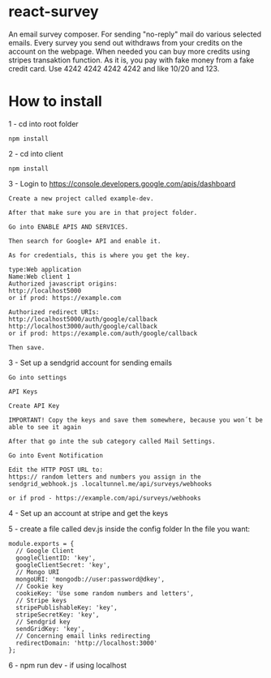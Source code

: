 # react-survey
An email survey composer. For sending "no-reply" mail do various selected emails. Every survey you send out withdraws from your credits on the account on the webpage. When needed you can buy more credits using stripes transaktion function. As it is, you pay with fake money from a fake credit card. Use 4242 4242 4242 4242 and like 10/20 and 123.

# How to install
1 - cd into root folder

    npm install
   
2 - cd into client

    npm install
    
3 - Login to https://console.developers.google.com/apis/dashboard

    Create a new project called example-dev.
    
    After that make sure you are in that project folder.
    
    Go into ENABLE APIS AND SERVICES.
    
    Then search for Google+ API and enable it.
    
    As for credentials, this is where you get the key.
    
    type:Web application
    Name:Web client 1
    Authorized javascript origins:
    http://localhost5000
    or if prod: https://example.com
    
    Authorized redirect URIs:
    http://localhost5000/auth/google/callback
    http://localhost3000/auth/google/callback
    or if prod: https://example.com/auth/google/callback
    
    Then save.
    
3 - Set up a sendgrid account for sending emails

    Go into settings
    
    API Keys
    
    Create API Key
    
    IMPORTANT! Copy the keys and save them somewhere, because you won´t be able to see it again
    
    After that go inte the sub category called Mail Settings.
    
    Go into Event Notification
    
    Edit the HTTP POST URL to:
    https:// random letters and numbers you assign in the sendgrid_webhook.js .localtunnel.me/api/surveys/webhooks
    
    or if prod - https://example.com/api/surveys/webhooks
    
4 - Set up an account at stripe and get the keys

5 - create a file called dev.js inside the config folder
    In the file you want:
    
    module.exports = {
      // Google Client
      googleClientID: 'key',
      googleClientSecret: 'key',
      // Mongo URI
      mongoURI: 'mongodb://user:password@dkey',
      // Cookie key
      cookieKey: 'Use some random numbers and letters',
      // Stripe keys
      stripePublishableKey: 'key',
      stripeSecretKey: 'key',
      // Sendgrid key
      sendGridKey: 'key',
      // Concerning email links redirecting
      redirectDomain: 'http://localhost:3000'
    };
    
6 - npm run dev - if using localhost
